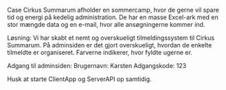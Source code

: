 Case
Cirkus Summarum afholder en sommercamp, hvor de gerne vil spare tid og energi på kedelig administration.
De har en masse Excel-ark med en stor mængde data og en e-mail, hvor alle ansøgningerne kommer ind.

Løsning:
Vi har skabt et nemt og overskueligt tilmeldingssystem til Cirkus Summarum.
På adminsiden er det gjort overskueligt, hvordan de enkelte tilmeldte er organiseret.
Farverne indikerer, hvor fyldte ugerne er.

Adgang til adminsiden:
Brugernavn: Karsten
Adgangskode: 123

Husk at starte ClientApp og ServerAPI op samtidig.
